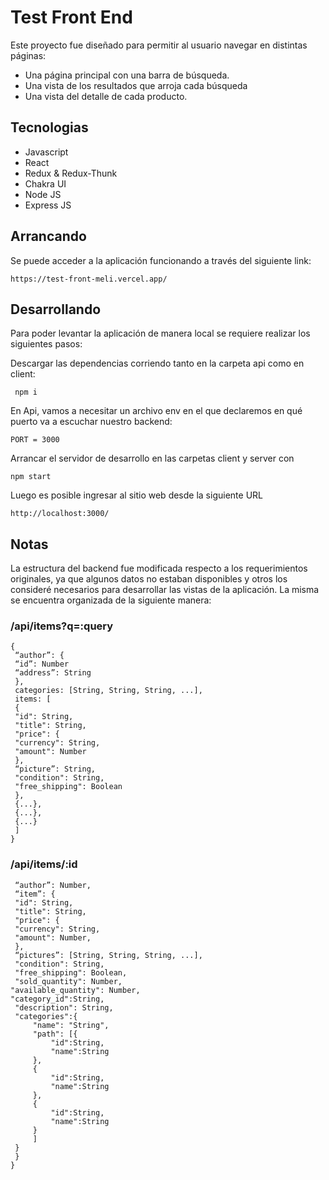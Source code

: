 # Test Front End

Este proyecto fue diseñado para permitir al usuario navegar en distintas páginas:

- Una página principal con una barra de búsqueda.
- Una vista de los resultados que arroja cada búsqueda
- Una vista del detalle de cada producto.



## Tecnologias

- Javascript
- React 
- Redux & Redux-Thunk
- Chakra UI
- Node JS
- Express JS


## Arrancando

Se puede acceder a la aplicación funcionando a través del siguiente link:

```
https://test-front-meli.vercel.app/
```



## Desarrollando

Para poder levantar la aplicación de manera local se requiere realizar los siguientes pasos:


Descargar las dependencias corriendo tanto en la carpeta api como en client:

```
 npm i
```

En Api, vamos a necesitar un archivo env en el que declaremos en qué puerto va a escuchar nuestro backend:

```
PORT = 3000
```
Arrancar el servidor de desarrollo en las carpetas client y server con

```
npm start
```

Luego es posible ingresar al sitio web desde la siguiente URL

```
http://localhost:3000/
```





## Notas

La estructura del backend fue modificada respecto a los requerimientos originales, ya que algunos datos no estaban disponibles y otros los consideré necesarios para desarrollar las vistas de la aplicación. La misma se encuentra organizada de la siguiente manera:

### /api/items?q=:query

```
{
 “author”: {
 “id”: Number
 “address”: String
 },
 categories: [String, String, String, ...],
 items: [
 {
 "id": String,
 "title": String,
 "price": {
 "currency": String,
 "amount": Number
 },
 “picture”: String,
 "condition": String,
 "free_shipping": Boolean
 },
 {...},
 {...},
 {...}
 ]
}

```



### /api/items/:id

```{
 “author”: Number,
 “item”: {
 "id": String,
 "title": String,
 "price": {
 "currency": String,
 "amount": Number,
 },
 “pictures”: [String, String, String, ...],
 "condition": String,
 "free_shipping": Boolean,
 "sold_quantity": Number,
"available_quantity": Number,
"category_id":String,
 "description": String,
 "categories":{
     "name": "String",
     "path": [{
         "id":String,
         "name":String
     },
     {
         "id":String,
         "name":String
     },
     {
         "id":String,
         "name":String
     }
     ]
 }
 }
}


```

